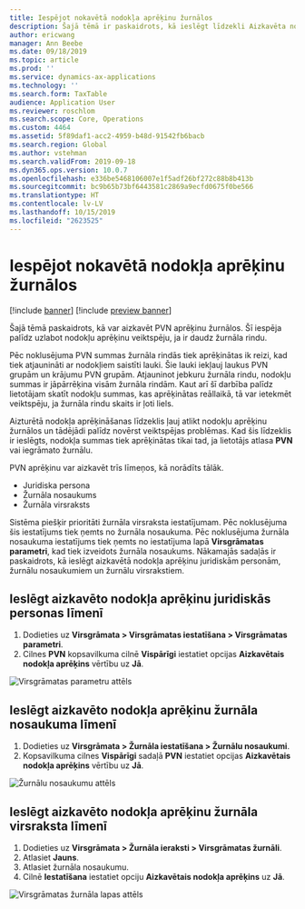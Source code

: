 ```yaml
---
title: Iespējot nokavētā nodokļa aprēķinu žurnālos
description: Šajā tēmā ir paskaidrots, kā ieslēgt līdzekli Aizkavēta nodokļa aprēķins, lai palīdzētu uzlabot nodokļu aprēķinu veiktspēju, ja žurnāla rindu skaits ir ļoti liels.
author: ericwang
manager: Ann Beebe
ms.date: 09/18/2019
ms.topic: article
ms.prod: ''
ms.service: dynamics-ax-applications
ms.technology: ''
ms.search.form: TaxTable
audience: Application User
ms.reviewer: roschlom
ms.search.scope: Core, Operations
ms.custom: 4464
ms.assetid: 5f89daf1-acc2-4959-b48d-91542fb6bacb
ms.search.region: Global
ms.author: vstehman
ms.search.validFrom: 2019-09-18
ms.dyn365.ops.version: 10.0.7
ms.openlocfilehash: e336be5468106007e1f5adf26bf272c88b8b413b
ms.sourcegitcommit: bc9b65b73bf6443581c2869a9ecfd0675f0be566
ms.translationtype: HT
ms.contentlocale: lv-LV
ms.lasthandoff: 10/15/2019
ms.locfileid: "2623525"
---
```

# <a name="enable-delayed-tax-calculation-on-journals"></a>Iespējot nokavētā nodokļa aprēķinu žurnālos
[!include [banner](../includes/banner.md)]
[!include [preview banner](../includes/preview-banner.md)]

Šajā tēmā paskaidrots, kā var aizkavēt PVN aprēķinu žurnālos. Šī iespēja palīdz uzlabot nodokļu aprēķinu veiktspēju, ja ir daudz žurnāla rindu.

Pēc noklusējuma PVN summas žurnāla rindās tiek aprēķinātas ik reizi, kad tiek atjaunināti ar nodokļiem saistīti lauki. Šie lauki iekļauj laukus PVN grupām un krājumu PVN grupām. Atjauninot jebkuru žurnāla rindu, nodokļu summas ir jāpārrēķina visām žurnāla rindām. Kaut arī šī darbība palīdz lietotājam skatīt nodokļu summas, kas aprēķinātas reāllaikā, tā var ietekmēt veiktspēju, ja žurnāla rindu skaits ir ļoti liels.

Aizturētā nodokļa aprēķināšanas līdzeklis ļauj atlikt nodokļu aprēķinu žurnālos un tādējādi palīdz novērst veiktspējas problēmas. Kad šis līdzeklis ir ieslēgts, nodokļa summas tiek aprēķinātas tikai tad, ja lietotājs atlasa **PVN** vai iegrāmato žurnālu.

PVN aprēķinu var aizkavēt trīs līmeņos, kā norādīts tālāk.

- Juridiska persona
- Žurnāla nosaukums
- Žurnāla virsraksts

Sistēma piešķir prioritāti žurnāla virsraksta iestatījumam. Pēc noklusējuma šis iestatījums tiek ņemts no žurnāla nosaukuma. Pēc noklusējuma žurnāla nosaukuma iestatījums tiek ņemts no iestatījuma lapā **Virsgrāmatas parametri**, kad tiek izveidots žurnāla nosaukums. Nākamajās sadaļās ir paskaidrots, kā ieslēgt aizkavētā nodokļa aprēķinu juridiskām personām, žurnālu nosaukumiem un žurnālu virsrakstiem.

## <a name="turn-on-delayed-tax-calculation-at-the-legal-entity-level"></a>Ieslēgt aizkavēto nodokļa aprēķinu juridiskās personas līmenī

1. Dodieties uz **Virsgrāmata \> Virsgrāmatas iestatīšana \> Virsgrāmatas parametri**.
2. Cilnes **PVN** kopsavilkuma cilnē **Vispārīgi** iestatiet opcijas **Aizkavētais nodokļa aprēķins** vērtību uz **Jā**.

![Virsgrāmatas parametru attēls](media/delayed-tax-calculation-gl.png)

## <a name="turn-on-delayed-tax-calculation-at-the-journal-name-level"></a>Ieslēgt aizkavēto nodokļa aprēķinu žurnāla nosaukuma līmenī

1. Dodieties uz **Virsgrāmata \> Žurnāla iestatīšana \> Žurnālu nosaukumi**.
2. Kopsavilkuma cilnes **Vispārīgi** sadaļā **PVN** iestatiet opcijas **Aizkavētais nodokļa aprēķins** vērtību uz **Jā**.

![Žurnālu nosaukumu attēls](media/delayed-tax-calculation-journal-name.png)

## <a name="turn-on-delayed-tax-calculation-at-the-journal-header-level"></a>Ieslēgt aizkavēto nodokļa aprēķinu žurnāla virsraksta līmenī

1. Dodieties uz **Virsgrāmata \> Žurnāla ieraksti \> Virsgrāmatas žurnāli**.
2. Atlasiet **Jauns**.
3. Atlasiet žurnāla nosaukumu.
4. Cilnē **Iestatīšana** iestatiet opciju **Aizkavētais nodokļa aprēķins** uz **Jā**.

![Virsgrāmatas žurnāla lapas attēls](media/delayed-tax-calculation-journal-header.png)
